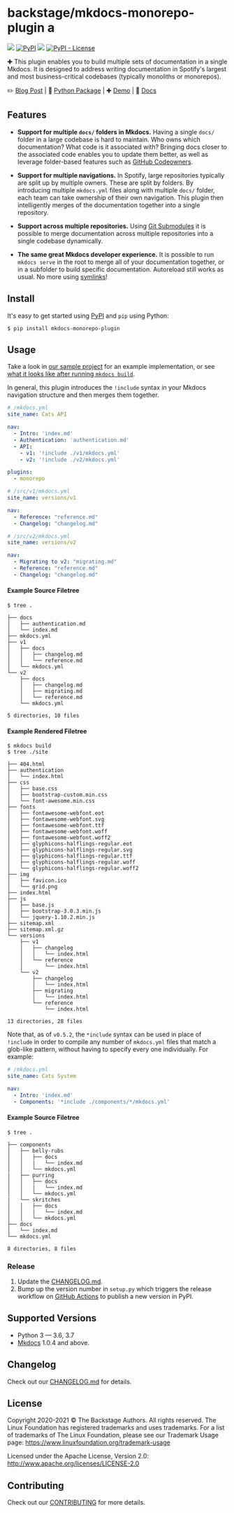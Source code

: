 # backstage/mkdocs-monorepo-plugin a

[![](https://github.com/backstage/mkdocs-monorepo-plugin/workflows/Build%2C%20Test%20%26%20Deploy/badge.svg)](https://github.com/backstage/mkdocs-monorepo-plugin/actions)
[![PyPI](https://img.shields.io/pypi/v/mkdocs-monorepo-plugin)](https://pypi.org/project/mkdocs-monorepo-plugin/)
![](https://img.shields.io/badge/lifecycle-stable-509bf5.svg)
[![PyPI - License](https://img.shields.io/pypi/l/mkdocs-monorepo-plugin)](LICENSE)

✚ This plugin enables you to build multiple sets of documentation in a single Mkdocs. It is designed to address writing documentation in Spotify's largest and most business-critical codebases (typically monoliths or monorepos).

✏️ [Blog Post](https://labs.spotify.com/2019/10/01/solving-documentation-for-monoliths-and-monorepos/) | 🐍 [Python Package](https://pypi.org/project/mkdocs-monorepo-plugin/) | ✚ [Demo](https://backstage.github.io/mkdocs-monorepo-plugin/monorepo-example/) | 📕 [Docs](https://backstage.github.io/mkdocs-monorepo-plugin/)

## Features

- **Support for multiple `docs/` folders in Mkdocs.** Having a single `docs/` folder in a large codebase is hard to maintain. Who owns which documentation? What code is it associated with? Bringing docs closer to the associated code enables you to update them better, as well as leverage folder-based features such as [GitHub Codeowners].

- **Support for multiple navigations.** In Spotify, large repositories typically are split up by multiple owners. These are split by folders. By introducing multiple `mkdocs.yml` files along with multiple `docs/` folder, each team can take ownership of their own navigation. This plugin then intelligently merges of the documentation together into a single repository.

- **Support across multiple repositories.** Using [Git Submodules](https://git-scm.com/book/en/v2/Git-Tools-Submodules) it is possible to merge documentation across multiple repositories into a single codebase dynamically.

- **The same great Mkdocs developer experience.** It is possible to run `mkdocs serve` in the root to merge all of your documentation together, or in a subfolder to build specific documentation. Autoreload still works as usual. No more using [symlinks](https://devdojo.com/tutorials/what-is-a-symlink)!

## Install

It's easy to get started using [PyPI] and `pip` using Python:

```terminal
$ pip install mkdocs-monorepo-plugin
```

## Usage

Take a look in [our sample project](./sample-docs) for an example implementation, or see [what it looks like after running `mkdocs build`](https://backstage.github.io/mkdocs-monorepo-plugin/monorepo-example/).

In general, this plugin introduces the `!include` syntax in your Mkdocs navigation structure and then merges them together.

```yaml
# /mkdocs.yml
site_name: Cats API

nav:
  - Intro: 'index.md'
  - Authentication: 'authentication.md'
  - API:
    - v1: '!include ./v1/mkdocs.yml'
    - v2: '!include ./v2/mkdocs.yml'

plugins:
  - monorepo

# /src/v1/mkdocs.yml
site_name: versions/v1

nav:
  - Reference: "reference.md"
  - Changelog: "changelog.md"

# /src/v2/mkdocs.yml
site_name: versions/v2

nav:
  - Migrating to v2: "migrating.md"
  - Reference: "reference.md"
  - Changelog: "changelog.md"

```

#### Example Source Filetree

```terminal
$ tree .

├── docs
│   ├── authentication.md
│   └── index.md
├── mkdocs.yml
├── v1
│   ├── docs
│   │   ├── changelog.md
│   │   └── reference.md
│   └── mkdocs.yml
└── v2
    ├── docs
    │   ├── changelog.md
    │   ├── migrating.md
    │   └── reference.md
    └── mkdocs.yml

5 directories, 10 files
```

#### Example Rendered Filetree

```
$ mkdocs build
$ tree ./site

├── 404.html
├── authentication
│   └── index.html
├── css
│   ├── base.css
│   ├── bootstrap-custom.min.css
│   └── font-awesome.min.css
├── fonts
│   ├── fontawesome-webfont.eot
│   ├── fontawesome-webfont.svg
│   ├── fontawesome-webfont.ttf
│   ├── fontawesome-webfont.woff
│   ├── fontawesome-webfont.woff2
│   ├── glyphicons-halflings-regular.eot
│   ├── glyphicons-halflings-regular.svg
│   ├── glyphicons-halflings-regular.ttf
│   ├── glyphicons-halflings-regular.woff
│   └── glyphicons-halflings-regular.woff2
├── img
│   ├── favicon.ico
│   └── grid.png
├── index.html
├── js
│   ├── base.js
│   ├── bootstrap-3.0.3.min.js
│   └── jquery-1.10.2.min.js
├── sitemap.xml
├── sitemap.xml.gz
└── versions
    ├── v1
    │   ├── changelog
    │   │   └── index.html
    │   └── reference
    │       └── index.html
    └── v2
        ├── changelog
        │   └── index.html
        ├── migrating
        │   └── index.html
        └── reference
            └── index.html

13 directories, 28 files
```

Note that, as of `v0.5.2`, the `*include` syntax can be used in place of `!include` in order to compile any number of `mkdocs.yml` files that match a glob-like pattern, without having to specify every one individually. For example:


```yaml
# /mkdocs.yml
site_name: Cats System

nav:
  - Intro: 'index.md'
  - Components: '*include ./components/*/mkdocs.yml'
```

#### Example Source Filetree

```terminal
$ tree .

├── components
│   ├── belly-rubs
│   │   ├── docs
│   │   |   └── index.md
│   │   └── mkdocs.yml
|   ├── purring
│   │   ├── docs
│   │   |   └── index.md
│   │   └── mkdocs.yml
|   └── skritches
│   │   ├── docs
│   │   |   └── index.md
│   │   └── mkdocs.yml
├── docs
│   └── index.md
└── mkdocs.yml

8 directories, 8 files
```

### Release

1. Update the [CHANGELOG.md](./docs/CHANGELOG.md).
2. Bump up the version number in `setup.py` which triggers the release workflow on [GitHub Actions](.github/workflows/deploy.yml) to publish a new version in PyPI.

## Supported Versions

- Python 3 &mdash; 3.6, 3.7
- [Mkdocs] 1.0.4 and above.

## Changelog

Check out our [CHANGELOG.md](./docs/CHANGELOG.md) for details.

## License

Copyright 2020-2021 © The Backstage Authors. All rights reserved. The Linux Foundation has registered trademarks and uses trademarks. For a list of trademarks of The Linux Foundation, please see our Trademark Usage page: https://www.linuxfoundation.org/trademark-usage

Licensed under the Apache License, Version 2.0: http://www.apache.org/licenses/LICENSE-2.0

## Contributing

Check out our [CONTRIBUTING](./docs/CONTRIBUTING.md) for more details.

[mkdocs/mkdocs]: https://github.com/mkdocs/mkdocs
[mkdocs-plugin-template]: https://github.com/byrnereese/mkdocs-plugin-template
[pypi]: https://pypi.org
[mkdocs]: https://www.mkdocs.org
[github codeowners]: https://help.github.com/en/articles/about-code-owners
